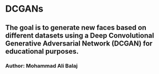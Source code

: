 # DCGANs
## The goal is to generate new faces based on different datasets using a Deep Convolutional Generative Adversarial Network (DCGAN) for educational purposes. 
### Author: Mohammad Ali Balaj



